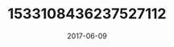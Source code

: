 ---
title: "1533108436237527112"
cover: "2017-06-09 13.59.49 1533108436237527112_46248401"
photo: "2017-06-09 13.59.49 1533108436237527112_46248401"
date: "2017-06-09"
type: "photo"
---
